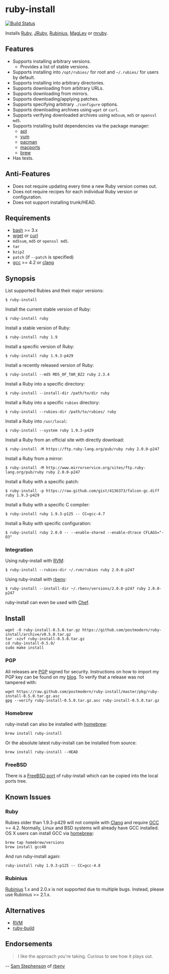 # ruby-install

[![Build Status](https://travis-ci.org/postmodern/ruby-install.png?branch=master)](https://travis-ci.org/postmodern/ruby-install)

Installs [Ruby], [JRuby], [Rubinius], [MagLev] or [mruby].

## Features

* Supports installing arbitrary versions.
  * Provides a list of stable versions.
* Supports installing into `/opt/rubies/` for root and `~/.rubies/` for users
  by default.
* Supports installing into arbitrary directories.
* Supports downloading from arbitrary URLs.
* Supports downloading from mirrors.
* Supports downloading/applying patches.
* Supports specifying arbitrary `./configure` options.
* Supports downloading archives using `wget` or `curl`.
* Supports verifying downloaded archives using `md5sum`, `md5` or `openssl md5`.
* Supports installing build dependencies via the package manager:
  * [apt]
  * [yum]
  * [pacman]
  * [macports]
  * [brew]
* Has tests.

## Anti-Features

* Does not require updating every time a new Ruby version comes out.
* Does not require recipes for each individual Ruby version or configuration.
* Does not support installing trunk/HEAD.

## Requirements

* [bash] >= 3.x
* [wget] or [curl]
* `md5sum`, `md5` or `openssl md5`.
* `tar`
* `bzip2`
* `patch` (if `--patch` is specified)
* [gcc] >= 4.2 or [clang]

## Synopsis

List supported Rubies and their major versions:

    $ ruby-install

Install the current stable version of Ruby:

    $ ruby-install ruby

Install a stable version of Ruby:

    $ ruby-install ruby 1.9

Install a specific version of Ruby:

    $ ruby-install ruby 1.9.3-p429

Install a recently released version of Ruby:

    $ ruby-install --md5 MD5_OF_TAR_BZ2 ruby 2.3.4

Install a Ruby into a specific directory:

    $ ruby-install --install-dir /path/to/dir ruby

Install a Ruby into a specific `rubies` directory:

    $ ruby-install --rubies-dir /path/to/rubies/ ruby

Install a Ruby into `/usr/local`:

    $ ruby-install --system ruby 1.9.3-p429

Install a Ruby from an official site with directly download:

    $ ruby-install -M https://ftp.ruby-lang.org/pub/ruby ruby 2.0.0-p247

Install a Ruby from a mirror:

    $ ruby-install -M http://www.mirrorservice.org/sites/ftp.ruby-lang.org/pub/ruby ruby 2.0.0-p247

Install a Ruby with a specific patch:

    $ ruby-install -p https://raw.github.com/gist/4136373/falcon-gc.diff ruby 1.9.3-p429

Install a Ruby with a specific C compiler:

    $ ruby-install ruby 1.9.3-p125 -- CC=gcc-4.7

Install a Ruby with specific configuration:

    $ ruby-install ruby 2.0.0 -- --enable-shared --enable-dtrace CFLAGS="-O3"

### Integration

Using ruby-install with [RVM]:

    $ ruby-install --rubies-dir ~/.rvm/rubies ruby 2.0.0-p247

Using ruby-install with [rbenv]:

    $ ruby-install --install-dir ~/.rbenv/versions/2.0.0-p247 ruby 2.0.0-p247

ruby-install can even be used with [Chef].

## Install

    wget -O ruby-install-0.5.0.tar.gz https://github.com/postmodern/ruby-install/archive/v0.5.0.tar.gz
    tar -xzvf ruby-install-0.5.0.tar.gz
    cd ruby-install-0.5.0/
    sudo make install

### PGP

All releases are [PGP] signed for security. Instructions on how to import my
PGP key can be found on my [blog][1]. To verify that a release was not tampered
with:

    wget https://raw.github.com/postmodern/ruby-install/master/pkg/ruby-install-0.5.0.tar.gz.asc
    gpg --verify ruby-install-0.5.0.tar.gz.asc ruby-install-0.5.0.tar.gz

### Homebrew

ruby-install can also be installed with [homebrew]:

    brew install ruby-install

Or the absolute latest ruby-install can be installed from source:

    brew install ruby-install --HEAD

### FreeBSD

There is a [FreeBSD port] of ruby-install which can be copied into the local
ports tree.

## Known Issues

### Ruby

Rubies older than 1.9.3-p429 will not compile with [Clang][clang] and require
[GCC][gcc] >= 4.2. Normally, Linux and BSD systems will already have GCC
installed. OS X users can install GCC via [homebrew]:

    brew tap homebrew/versions
    brew install gcc48

And run ruby-install again:

    ruby-install ruby 1.9.3-p125 -- CC=gcc-4.8

### Rubinius

[Rubinius] 1.x and 2.0.x is not supported due to multiple bugs.
Instead, please use Rubinius >= 2.1.x.

## Alternatives

* [RVM]
* [ruby-build]

## Endorsements

> I like the approach you're taking. Curious to see how it plays out.

-- [Sam Stephenson](https://twitter.com/sstephenson/status/334461494668443649)
of [rbenv]

[Ruby]: http://www.ruby-lang.org/
[JRuby]: http://jruby.org/
[Rubinius]: http://rubini.us/
[MagLev]: http://maglev.github.io/
[mruby]: https://github.com/mruby/mruby#readme

[apt]: http://wiki.debian.org/Apt
[yum]: http://yum.baseurl.org/
[pacman]: https://wiki.archlinux.org/index.php/Pacman
[macports]: https://www.macports.org/
[brew]: http://brew.sh

[bash]: http://www.gnu.org/software/bash/
[wget]: http://www.gnu.org/software/wget/
[curl]: http://curl.haxx.se/

[gcc]: http://gcc.gnu.org/
[clang]: http://clang.llvm.org/

[RVM]: https://rvm.io/
[rbenv]: https://github.com/sstephenson/rbenv#readme
[ruby-build]: https://github.com/sstephenson/ruby-build#readme
[Chef]: https://github.com/rosstimson/chef-ruby_install#readme

[PGP]: http://en.wikipedia.org/wiki/Pretty_Good_Privacy
[1]: http://postmodern.github.com/contact.html#pgp

[homebrew]: http://brew.sh/
[FreeBSD port]: https://github.com/steakknife/ruby-install-freebsd#readme
